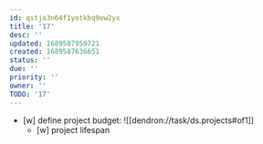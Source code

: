```yaml
---
id: qstja3n64f1yotkbq9ew2yx
title: '17'
desc: ''
updated: 1689587959721
created: 1689587636651
status: ''
due: ''
priority: ''
owner: ''
TODO: '17'
---
```


- [w] define project budget: ![[dendron://task/ds.projects#of1]]
  - [w] project lifespan